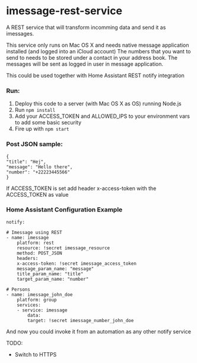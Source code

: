 # imessage-rest-service

A REST service that will transform incomming data and send it as imessages.

This service only runs on Mac OS X and needs native message application installed (and logged into an iCloud account)
The numbers that you want to send to needs to be stored under a contact in your address book. 
The messages will be sent as logged in user in message application.

This could be used together with Home Assistant REST notify integration

### Run: 
1. Deploy this code to a server (with Mac OS X as OS) running Node.js
2. Run `npm install`
3. Add your ACCESS_TOKEN and ALLOWED_IPS to your environment vars to add some basic security
4. Fire up with `npm start`

### Post JSON sample:

    {
    "title": "Hej",
    "message": "Hello there",
    "number": "+22223445566"
    }

If ACCESS_TOKEN is set add header x-access-token with the ACCESS_TOKEN as value

### Home Assistant Configuration Example

    notify:

    # Imessage using REST
    - name: imessage
        platform: rest
        resource: !secret imessage_resource
        method: POST_JSON
        headers: 
        x-access-token: !secret imessage_access_token
        message_param_name: "message"
        title_param_name: "title"
        target_param_name: "number"

    # Persons
    - name: imessage_john_doe
        platform: group
        services:
        - service: imessage
            data:
            target: !secret imessage_number_john_doe

And now you could invoke it from an automation as any other notify service

TODO:
* Switch to HTTPS